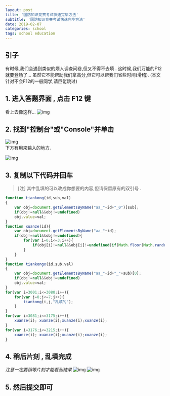 ```yaml
---
layout: post
title: '国防知识竞赛考试快速完毕方法'
subtitle: '国防知识竞赛考试快速完毕方法'
date: 2019-02-07
categories: school
tags: school education
---
```

## 引子
有时候,我们会遇到类似的烦人调查问卷,但又不得不去填 .
这时候,我们万能的F12就要登场了...
虽然它不能帮助我们拿高分,但它可以帮我们省些时间(滑稽).
(本文针对不会F12的一般同学,请巨佬跳过)
## 1. 进入答题界面 , 点击 F12 键
看上去像这样...
![img](../../../assets/img/Snipaste_2018-09-24_18-04-31.png)
## 2. 找到"控制台"或"Console"并单击
![img](../../../assets/img/Snipaste_2018-09-24_18-05-43.png)  
下方有用来输入的地方.

![img](../../../assets/img/Snipaste_2018-09-24_18-05-28.png)
## 3. 复制以下代码并回车

> [注] 其中乱填的可以改成你想要的内容,但请保留原有的双引号 .

```js
function tiankong(id,sub,val)
{
    var obj=document.getElementsByName("aa_"+id+"_0")[sub];
    if(obj!=null&&obj!=undefined)
    obj.value=val;
}
function xuanze(id){
    var obj=document.getElementsByName("aa_"+id);
    if(obj!=null&&obj!=undefined){
        for(var i=0;i<=3;i++){
            if(obj[i]!=null&&obj[i]!=undefined)if(Math.floor(Math.random()*(3 + 1))%2==0)obj[i].click();
        }
    }
}
function tiankongx(id,sub,val)
{
    var obj=document.getElementsByName("aa_"+id+"_"+sub)[0];
    if(obj!=null&&obj!=undefined)
    obj.value=val;
}
for(var i=3001;i<=3080;i++){
    for(var j=0;j<=7;j++){
        tiankong(i,j,"乱填的");
    }
}
for(var i=3081;i<=3175;i++){
    xuanze(i); xuanze(i);xuanze(i);xuanze(i);
}
for(var i=3176;i<=3215;i++){
    xuanze(i); xuanze(i);xuanze(i);xuanze(i);
}
```
## 4. 稍后片刻 , 乱填完成
*注意一定要稍等片刻才能看到结果*
![img](../../../assets/img/Snipaste_2018-09-24_18-05-54.png)
![img](../../../assets/img/Snipaste_2018-09-24_18-13-59.png)
## 5. 然后提交即可
